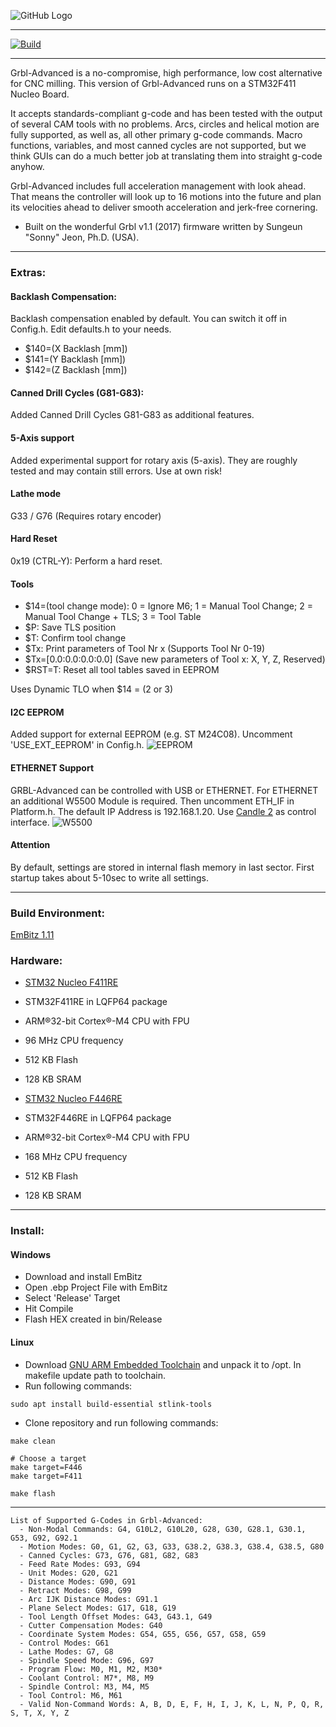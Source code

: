 ![GitHub Logo](https://github.com/Schildkroet/GRBL-Advanced/blob/software/doc/en.nucleo-F4.jpg?raw=true)

***
[![Build](https://github.com/Schildkroet/GRBL-Advanced/workflows/Build%20Binary/badge.svg)](https://github.com/Schildkroet/GRBL-Advanced/actions)

***
Grbl-Advanced is a no-compromise, high performance, low cost alternative for CNC milling. This version of Grbl-Advanced runs on a STM32F411 Nucleo Board.

It accepts standards-compliant g-code and has been tested with the output of several CAM tools with no problems. Arcs, circles and helical motion are fully supported, as well as, all other primary g-code commands. Macro functions, variables, and most canned cycles are not supported, but we think GUIs can do a much better job at translating them into straight g-code anyhow.

Grbl-Advanced includes full acceleration management with look ahead. That means the controller will look up to 16 motions into the future and plan its velocities ahead to deliver smooth acceleration and jerk-free cornering.

* Built on the wonderful Grbl v1.1 (2017) firmware written by Sungeun "Sonny" Jeon, Ph.D. (USA).

***

### Extras:
#### Backlash Compensation:
Backlash compensation enabled by default. You can switch it off in Config.h.
Edit defaults.h to your needs.

* $140=(X Backlash [mm])
* $141=(Y Backlash [mm])
* $142=(Z Backlash [mm])

#### Canned Drill Cycles (G81-G83):
Added Canned Drill Cycles G81-G83 as additional features. 

#### 5-Axis support
Added experimental support for rotary axis (5-axis). They are roughly tested and may contain still errors. Use at own risk!

#### Lathe mode
G33 / G76 (Requires rotary encoder)

#### Hard Reset
0x19 (CTRL-Y): Perform a hard reset.

#### Tools
* $14=(tool change mode): 0 = Ignore M6; 1 = Manual Tool Change; 2 = Manual Tool Change + TLS; 3 = Tool Table
* $P: Save TLS position
* $T: Confirm tool change
* $Tx: Print parameters of Tool Nr x (Supports Tool Nr 0-19)
* $Tx=[0.0:0.0:0.0:0.0] (Save new parameters of Tool x: X, Y, Z, Reserved)
* $RST=T: Reset all tool tables saved in EEPROM

Uses Dynamic TLO when $14 = (2 or 3)

#### I2C EEPROM
Added support for external EEPROM (e.g. ST M24C08). Uncomment 'USE_EXT_EEPROM' in Config.h.
![EEPROM](https://github.com/Schildkroet/GRBL-Advanced/blob/software/doc/eeprom.png?raw=true)

#### ETHERNET Support
GRBL-Advanced can be controlled with USB or ETHERNET. For ETHERNET an additional W5500 Module is required. Then uncomment ETH_IF in Platform.h. The default IP Address is 192.168.1.20.
Use [Candle 2](https://github.com/Schildkroet/Candle2) as control interface.
![W5500](https://github.com/Schildkroet/GRBL-Advanced/blob/software/doc/w5500.png?raw=true)

#### Attention
By default, settings are stored in internal flash memory in last sector. First startup takes about 5-10sec to write all settings.

***

### Build Environment:

[EmBitz 1.11](https://www.embitz.org/)

### Hardware:

* [STM32 Nucleo F411RE](http://www.st.com/en/evaluation-tools/nucleo-f411re.html)
* STM32F411RE in LQFP64 package
* ARM®32-bit Cortex®-M4 CPU with FPU
* 96 MHz CPU frequency
* 512 KB Flash
* 128 KB SRAM

* [STM32 Nucleo F446RE](https://www.st.com/en/evaluation-tools/nucleo-f446re.html)
* STM32F446RE in LQFP64 package
* ARM®32-bit Cortex®-M4 CPU with FPU
* 168 MHz CPU frequency
* 512 KB Flash
* 128 KB SRAM

***
### Install:

#### Windows
* Download and install EmBitz
* Open .ebp Project File with EmBitz
* Select 'Release' Target
* Hit Compile
* Flash HEX created in bin/Release

#### Linux
* Download [GNU ARM Embedded Toolchain](https://developer.arm.com/open-source/gnu-toolchain/gnu-rm) and unpack it to /opt. In makefile update path to toolchain.
* Run following commands:
```
sudo apt install build-essential stlink-tools
```
* Clone repository and run following commands:
```
make clean

# Choose a target
make target=F446
make target=F411

make flash
```

***

```
List of Supported G-Codes in Grbl-Advanced:
  - Non-Modal Commands: G4, G10L2, G10L20, G28, G30, G28.1, G30.1, G53, G92, G92.1
  - Motion Modes: G0, G1, G2, G3, G33, G38.2, G38.3, G38.4, G38.5, G80
  - Canned Cycles: G73, G76, G81, G82, G83
  - Feed Rate Modes: G93, G94
  - Unit Modes: G20, G21
  - Distance Modes: G90, G91
  - Retract Modes: G98, G99
  - Arc IJK Distance Modes: G91.1
  - Plane Select Modes: G17, G18, G19
  - Tool Length Offset Modes: G43, G43.1, G49
  - Cutter Compensation Modes: G40
  - Coordinate System Modes: G54, G55, G56, G57, G58, G59
  - Control Modes: G61
  - Lathe Modes: G7, G8
  - Spindle Speed Mode: G96, G97
  - Program Flow: M0, M1, M2, M30*
  - Coolant Control: M7*, M8, M9
  - Spindle Control: M3, M4, M5
  - Tool Control: M6, M61
  - Valid Non-Command Words: A, B, D, E, F, H, I, J, K, L, N, P, Q, R, S, T, X, Y, Z
```
